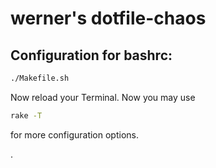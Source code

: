 # werner's dotfile-chaos

## Configuration for bashrc:

```sh
./Makefile.sh

```

Now reload your Terminal. Now you may use

~~~sh
rake -T
~~~

for more configuration options.

.

